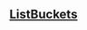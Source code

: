 ## [ListBuckets](https://docs.oracle.com/en-us/iaas/api/#/en/objectstorage/20160918/Bucket/ListBuckets)

```dart

```